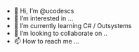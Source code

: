 - 👋 Hi, I’m @ucodescs
- 👀 I’m interested in ...
- 🌱 I’m currently learning C# / Outsystems
- 💞️ I’m looking to collaborate on ..
- 📫 How to reach me ...

<!---
ucodescs/ucodescs is a ✨ special ✨ repository because its `README.md` (this file) appears on your GitHub profile.
You can click the Preview link to take a look at your changes.
--->
